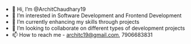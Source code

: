 - 👋 Hi, I’m @ArchitChaudhary19
- 👀 I’m interested in Software Development and Frontend Development
- 🌱 I’m currently enhancing my skills through projects
- 💞️ I’m looking to collaborate on different types of development projects
- 📫 How to reach me - architc19@gmail.com, 7906683831

<!---
ArchitChaudhary19/ArchitChaudhary19 is a ✨ special ✨ repository because its `README.md` (this file) appears on your GitHub profile.
You can click the Preview link to take a look at your changes.
--->
